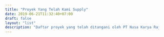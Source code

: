```yaml
---
title: "Proyek Yang Telah Kami Supply"
date: 2019-06-21T11:32:40+07:00
draft: false
layout: "list"
description: "Daftar proyek yang telah ditangani oleh PT Nusa Karya Rajawali dalam hal supply pipa PVC dan fitting PVC."
---
```



